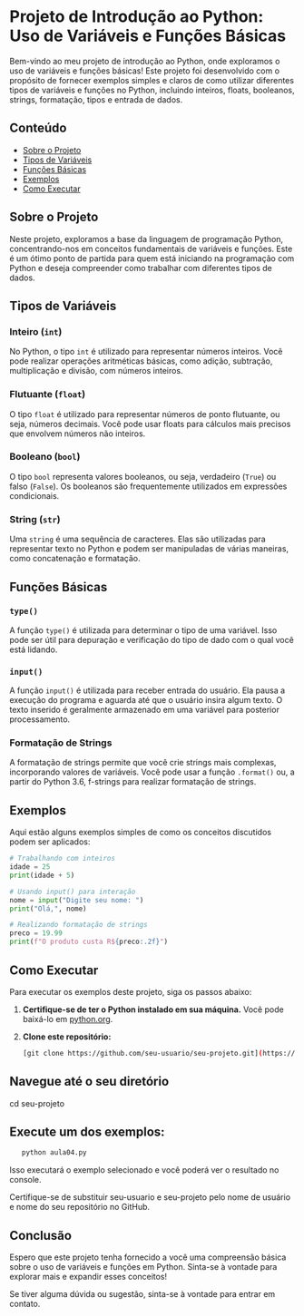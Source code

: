 # Projeto de Introdução ao Python: Uso de Variáveis e Funções Básicas

Bem-vindo ao meu projeto de introdução ao Python, onde exploramos o uso de variáveis e funções básicas! Este projeto foi desenvolvido com o propósito de fornecer exemplos simples e claros de como utilizar diferentes tipos de variáveis e funções no Python, incluindo inteiros, floats, booleanos, strings, formatação, tipos e entrada de dados.

## Conteúdo

- [Sobre o Projeto](#sobre-o-projeto)
- [Tipos de Variáveis](#tipos-de-variáveis)
- [Funções Básicas](#funções-básicas)
- [Exemplos](#exemplos)
- [Como Executar](#como-executar)

## Sobre o Projeto

Neste projeto, exploramos a base da linguagem de programação Python, concentrando-nos em conceitos fundamentais de variáveis e funções. Este é um ótimo ponto de partida para quem está iniciando na programação com Python e deseja compreender como trabalhar com diferentes tipos de dados.

## Tipos de Variáveis

### Inteiro (`int`)

No Python, o tipo `int` é utilizado para representar números inteiros. Você pode realizar operações aritméticas básicas, como adição, subtração, multiplicação e divisão, com números inteiros.

### Flutuante (`float`)

O tipo `float` é utilizado para representar números de ponto flutuante, ou seja, números decimais. Você pode usar floats para cálculos mais precisos que envolvem números não inteiros.

### Booleano (`bool`)

O tipo `bool` representa valores booleanos, ou seja, verdadeiro (`True`) ou falso (`False`). Os booleanos são frequentemente utilizados em expressões condicionais.

### String (`str`)

Uma `string` é uma sequência de caracteres. Elas são utilizadas para representar texto no Python e podem ser manipuladas de várias maneiras, como concatenação e formatação.

## Funções Básicas

### `type()`

A função `type()` é utilizada para determinar o tipo de uma variável. Isso pode ser útil para depuração e verificação do tipo de dado com o qual você está lidando.

### `input()`

A função `input()` é utilizada para receber entrada do usuário. Ela pausa a execução do programa e aguarda até que o usuário insira algum texto. O texto inserido é geralmente armazenado em uma variável para posterior processamento.

### Formatação de Strings

A formatação de strings permite que você crie strings mais complexas, incorporando valores de variáveis. Você pode usar a função `.format()` ou, a partir do Python 3.6, f-strings para realizar formatação de strings.

## Exemplos

Aqui estão alguns exemplos simples de como os conceitos discutidos podem ser aplicados:

```python
# Trabalhando com inteiros
idade = 25
print(idade + 5)

# Usando input() para interação
nome = input("Digite seu nome: ")
print("Olá,", nome)

# Realizando formatação de strings
preco = 19.99
print(f"O produto custa R${preco:.2f}")
```
## Como Executar

Para executar os exemplos deste projeto, siga os passos abaixo:

1. **Certifique-se de ter o Python instalado em sua máquina.** Você pode baixá-lo em [python.org](https://www.python.org/downloads/).

2. **Clone este repositório:**
   ```sh
   [git clone https://github.com/seu-usuario/seu-projeto.git](https://github.com/euluah/SQUAD04.git)https://github.com/euluah/SQUAD04.git
   ```
## Navegue até o seu diretório   
   cd seu-projeto

## Execute um dos exemplos:

```sh
   python aula04.py
   ```

Isso executará o exemplo selecionado e você poderá ver o resultado no console.

Certifique-se de substituir seu-usuario e seu-projeto pelo nome de usuário e nome do seu repositório no GitHub.

## Conclusão
Espero que este projeto tenha fornecido a você uma compreensão básica sobre o uso de variáveis e funções em Python. Sinta-se à vontade para explorar mais e expandir esses conceitos!

Se tiver alguma dúvida ou sugestão, sinta-se à vontade para entrar em contato.

